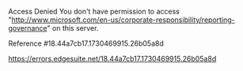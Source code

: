 Access Denied
You don't have permission to access "http://www.microsoft.com/en-us/corporate-responsibility/reporting-governance" on this server.

Reference #18.44a7cb17.1730469915.26b05a8d

https://errors.edgesuite.net/18.44a7cb17.1730469915.26b05a8d
